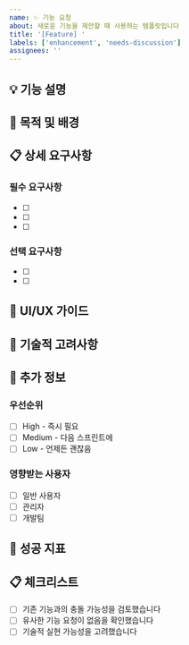 ```yaml
---
name: ✨ 기능 요청
about: 새로운 기능을 제안할 때 사용하는 템플릿입니다
title: '[Feature] '
labels: ['enhancement', 'needs-discussion']
assignees: ''
---
```


## 💡 기능 설명
<!-- 제안하고 싶은 기능에 대해 명확하게 설명해주세요 -->

## 🎯 목적 및 배경
<!-- 왜 이 기능이 필요한지, 어떤 문제를 해결하는지 설명해주세요 -->

## 📋 상세 요구사항

### 필수 요구사항
- [ ] 
- [ ] 
- [ ] 

### 선택 요구사항
- [ ] 
- [ ] 

## 🎨 UI/UX 가이드
<!-- 어떤 UI를 원하는지, 사용자 경험은 어떠해야 하는지 설명해주세요 -->

## 🔧 기술적 고려사항
<!-- 구현 시 고려해야 할 기술적 요소들을 적어주세요 -->

## 📱 추가 정보
### 우선순위
- [ ] High - 즉시 필요
- [ ] Medium - 다음 스프린트에
- [ ] Low - 언제든 괜찮음

### 영향받는 사용자
- [ ] 일반 사용자
- [ ] 관리자
- [ ] 개발팀

## 🎯 성공 지표
<!-- 이 기능이 성공적으로 구현되었는지 어떻게 판단할 건가요? -->

## 📋 체크리스트
- [ ] 기존 기능과의 충돌 가능성을 검토했습니다
- [ ] 유사한 기능 요청이 없음을 확인했습니다
- [ ] 기술적 실현 가능성을 고려했습니다